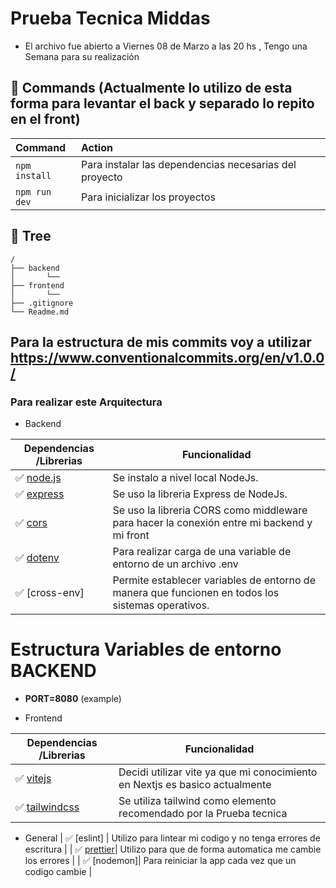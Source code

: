 # Prueba Tecnica Middas

- El archivo fue abierto a Viernes 08 de Marzo a las 20 hs  , Tengo una Semana para su realización

## 🧞 Commands (Actualmente lo utilizo de esta forma para levantar el back y separado lo repito en el front)

| Command                   | Action                                           |
| :------------------------ | :----------------------------------------------- |
| `npm install`             |Para instalar las dependencias necesarias del proyecto|
| `npm run dev`             |Para inicializar los proyectos |


## 🌳 Tree

```text
/
├── backend
│       └── 
├── frontend
│       └── 
├── .gitignore
└── Readme.md
```


## Para la estructura de mis commits voy a utilizar https://www.conventionalcommits.org/en/v1.0.0/

### Para realizar este Arquitectura

- Backend

| Dependencias /Librerias | Funcionalidad                 |
| --------------- | --------------------------------------------------------------------------- |
| ✅ [node.js]    | Se  instalo a nivel local NodeJs.|
| ✅ [express]   | Se uso la libreria Express de NodeJs.|
| ✅ [cors]   | Se uso la libreria CORS como middleware para hacer la conexión entre mi backend y mi front|
| ✅ [dotenv]| Para realizar carga de una variable de entorno de un archivo .env |
| ✅ [cross-env]| Permite establecer variables de entorno de manera que funcionen en todos los sistemas operativos.| 

# Estructura Variables de entorno BACKEND

- **PORT=8080** (example)

- Frontend

| Dependencias /Librerias | Funcionalidad                 |
| --------------- | --------------------------------------------------------------------------- |
| ✅ [vitejs] | Decidi utilizar vite ya que mi conocimiento en Nextjs es basico actualmente|
| ✅ [tailwindcss]    | Se utiliza tailwind como elemento recomendado por la Prueba tecnica|

- General
| ✅ [eslint] | Utilizo para lintear mi codigo y no tenga errores de escritura  |
| ✅ [prettier]| Utilizo para que de forma automatica me cambie los errores |
| ✅ [nodemon]| Para reiniciar la app cada vez que un codigo cambie |



[node.js]: <http://nodejs.org>
[express]: <http://expressjs.com>
[tailwindcss]: <https://tailwindcss.com>
[cors]: <https://www.npmjs.com/package/cors>
[vitejs]: <https://vitejs.dev>
[prettier]:<https://prettier.io>
[dotenv]:<https://www.npmjs.com/package/dotenv>